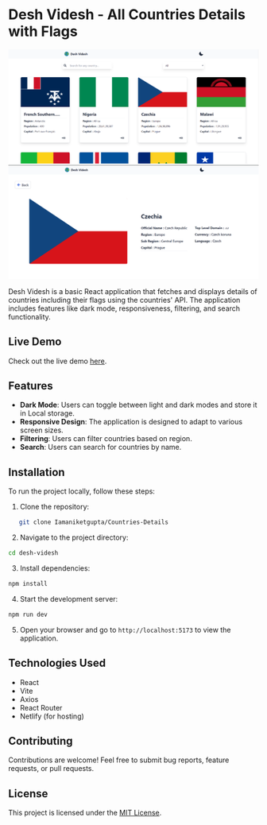 # Desh Videsh - All Countries Details with Flags

![Desh Videsh Screenshot](home_page.png)
![Desh Videsh Screenshot](detail_page.png)

Desh Videsh is a basic React application that fetches and displays details of countries including their flags using the countries' API. The application includes features like dark mode, responsiveness, filtering, and search functionality.

## Live Demo

Check out the live demo [here](https://deshvidesh.netlify.app/).
## Features

- **Dark Mode**: Users can toggle between light and dark modes and store it in Local storage.
- **Responsive Design**: The application is designed to adapt to various screen sizes.
- **Filtering**: Users can filter countries based on region.
- **Search**: Users can search for countries by name.


## Installation

To run the project locally, follow these steps:

1. Clone the repository:
```bash
   git clone Iamaniketgupta/Countries-Details
```
2. Navigate to the project directory:
```bash
cd desh-videsh
```
3. Install dependencies:
```bash
npm install
```
4. Start the development server:
```bash
npm run dev
```

5. Open your browser and go to `http://localhost:5173` to view the application.

## Technologies Used

- React
- Vite
- Axios
- React Router
- Netlify (for hosting)

## Contributing

Contributions are welcome! Feel free to submit bug reports, feature requests, or pull requests.

## License

This project is licensed under the [MIT License](LICENSE).
